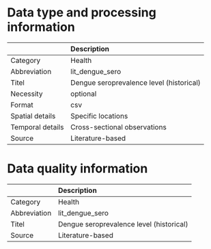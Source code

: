 # Data type and processing information 
|                  | Description                              |
|:-----------------|:-----------------------------------------|
| Category         | Health                                   |
| Abbreviation     | lit_dengue_sero                          |
| Titel            | Dengue seroprevalence level (historical) |
| Necessity        | optional                                 |
| Format           | csv                                      |
| Spatial details  | Specific locations                       |
| Temporal details | Cross-sectional observations             |
| Source           | Literature-based                         |
# Data quality information 
|              | Description                              |
|:-------------|:-----------------------------------------|
| Category     | Health                                   |
| Abbreviation | lit_dengue_sero                          |
| Titel        | Dengue seroprevalence level (historical) |
| Source       | Literature-based                         |